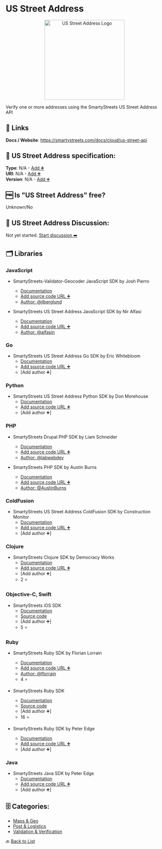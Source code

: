 # US Street Address
<p align="center">
    <img width="256" src="https://raw.githubusercontent.com/apis-list/apis-list/main/apis/us-street-address/logo_256x256.png" alt="US Street Address Logo"/>
</p>
Verify one or more addresses using the SmartyStreets US Street Address API

##  🔗 Links
**Docs / Website**: https://smartystreets.com/docs/cloud/us-street-api

## 🧬 US Street Address specification:
**Type**: N/A - [Add ➕](https://github.com/apis-list/apis-list/edit/main/apis-list.yaml)  
**URI**: N/A - [Add ➕](https://github.com/apis-list/apis-list/edit/main/apis-list.yaml)  
**Version**: N/A - [Add ➕](https://github.com/apis-list/apis-list/edit/main/apis-list.yaml)

## 🆓 Is "US Street Address" free?
 Unknown/No 

## 💬 US Street Address Discussion:
Not yet started. [Start discussion ➡️](https://github.com/apis-list/apis-list/discussions/new)

## 🗂️ Libraries
### JavaScript
- SmartyStreets-Validator-Geocoder JavaScript SDK by Josh Pierro
    - [Documentation](https://github.com/jlberglund/pco-postal)
    - [Add source code URL ➕]()
    - [Author: @jlberglund](https://github.com/jlberglund)

- SmartyStreets US Street Address JavaScript SDK by Nir Alfasi
    - [Documentation](https://github.com/alfasin/smarty-streets-as-promised)
    - [Add source code URL ➕]()
    - [Author: @alfasin](https://github.com/alfasin)

### Go
- SmartyStreets US Street Address Go SDK by Eric Whitebloom
    - [Documentation](https://github.com/ewhitebloom/CMS-Importer)
    - [Add source code URL ➕]()
    - [Add author ➕]

### Python
- SmartyStreets US Street Address Python SDK by Don Morehouse
    - [Documentation](https://github.com/dm-wyncode/smartystreets-client)
    - [Add source code URL ➕]()
    - [Add author ➕]

### PHP
- SmartyStreets Drupal PHP SDK by Liam Schneider
    - [Documentation](https://github.com/labwebdev/SmartyStreetsAPI)
    - [Add source code URL ➕]()
    - [Author: @labwebdev](https://github.com/labwebdev)

- SmartyStreets PHP SDK by Austin Burns
    - [Documentation](https://github.com/AustinBurns/Smarty-Streets-API-Request)
    - [Add source code URL ➕]()
    - [Author: @AustinBurns](https://github.com/AustinBurns)

### ColdFusion
- SmartyStreets US Street Address ColdFusion SDK by Construction Monitor
    - [Documentation](https://github.com/Construction-Monitor/coldfusion-smartystreets)
    - [Add source code URL ➕]()
    - [Add author ➕]

### Clojure
- SmartyStreets Clojure SDK by Democracy Works
    - [Documentation](https://github.com/democracyworks/clj-smartystreets)
    - [Add source code URL ➕]()
    - [Add author ➕]
    - 2 ⭐

### Objective-C, Swift
- SmartyStreets iOS SDK
    - [Documentation](https://smartystreets.com/docs/sdk/ios)
    - [Source code](https://github.com/smartystreets/smartystreets-ios-sdk)
    - [Add author ➕]
    - 5 ⭐

### Ruby
- SmartyStreets Ruby SDK by Florian Lorrain
    - [Documentation](https://github.com/florrain/smartystreets_api)
    - [Add source code URL ➕]()
    - [Author: @florrain](https://github.com/florrain)
    - 4 ⭐

- SmartyStreets Ruby SDK
    - [Documentation](https://smartystreets.com/docs/sdk/ruby)
    - [Source code](https://github.com/smartystreets/smartystreets-ruby-sdk)
    - [Add author ➕]
    - 16 ⭐

- SmartyStreets Ruby SDK by Peter Edge
    - [Documentation](https://github.com/peter-edge/smartystreets_ruby)
    - [Add source code URL ➕]()
    - [Add author ➕]

### Java
- SmartyStreets Java SDK by Peter Edge
    - [Documentation](https://github.com/peter-edge/smartystreets-java)
    - [Add source code URL ➕]()
    - [Add author ➕]


## 🗄️ Categories:
- [Maps & Geo](https://github.com/apis-list/apis-list#maps--geo-)
- [Post & Logistics](https://github.com/apis-list/apis-list#post--logistics-)
- [Validation & Verification](https://github.com/apis-list/apis-list#validation--verification-)

🔙  [Back to List](https://github.com/apis-list/apis-list)
